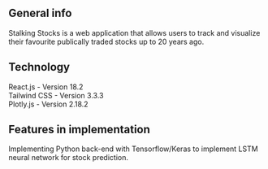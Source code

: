 ## General info

Stalking Stocks is a web application that allows users to track and visualize their favourite publically traded stocks
up to 20 years ago.

## Technology
React.js - Version 18.2  
Tailwind CSS - Version 3.3.3  
Plotly.js - Version 2.18.2  

## Features in implementation

Implementing Python back-end with Tensorflow/Keras to implement LSTM neural network for stock prediction.
